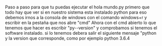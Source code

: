 Paso a paso para que tu puedas ejecutar el hola mundo.py
primero que todo hay que ver si en nuestro sistema esta instalado python para eso debemos irnos a la consola de windows con el comando windows+r y escribir en la pestaña que nos abre "cmd"
Ahora con el cmd abierto lo que tenemos que hacer es escribir "py--version" y comprobamos si tenemos el software instalado. si lo tenemos debera salir el siguiente mensaje "python y la version que corresponde, como por ejemplo python 3.6.4


